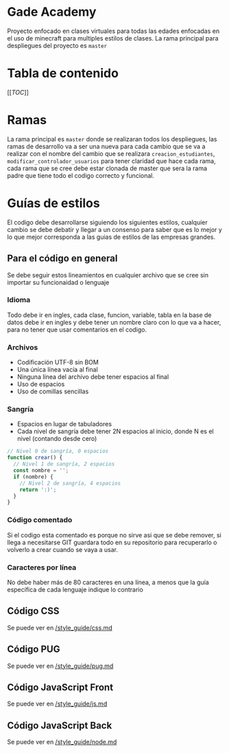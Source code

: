 # Gade Academy

Proyecto enfocado en clases virtuales para todas las edades enfocadas en el uso
de minecraft para multiples estilos de clases.
La rama principal para despliegues del proyecto es `master`

# Tabla de contenido

[[_TOC_]]

# Ramas

La rama principal es `master` donde se realizaran todos los despliegues, las
ramas de desarrollo va a ser una nueva para cada cambio que se va a realizar
con el nombre del cambio que se realizara `creacion_estudiantes`,
`modificar_controlador_usuarios` para tener claridad que hace cada rama,
cada rama que se cree debe estar clonada de master que sera la rama padre que
tiene todo el codigo correcto y funcional.

# Guías de estilos

El codigo debe desarrollarse siguiendo los siguientes estilos, cualquier cambio
se debe debatir y llegar a un consenso para saber que es lo mejor y lo que mejor
corresponda a las guias de estilos de las empresas grandes.

## Para el código en general

Se debe seguir estos lineamientos en cualquier archivo que se cree sin importar
su funcionaidad o lenguaje

### Idioma

Todo debe ir en ingles, cada clase, funcion, variable, tabla en la base de datos
debe ir en ingles y debe tener un nombre claro con lo que va a hacer, para no
tener que usar comentarios en el codigo.

### Archivos

- Codificación UTF-8 sin BOM
- Una única línea vacía al final
- Ninguna línea del archivo debe tener espacios al final
- Uso de espacios
- Uso de comillas sencillas

### Sangría

- Espacios en lugar de tabuladores
- Cada nivel de sangría debe tener 2N espacios al inicio, donde N es el nivel
(contando desde cero)

```javascript
// Nivel 0 de sangría, 0 espacios
function crear() {
  // Nivel 1 de sangría, 2 espacios
  const nombre = '';
  if (nombre) {
    // Nivel 2 de sangría, 4 espacios
    return ':)';
  }
}
```

### Código comentado

Si el codigo esta comentado es porque no sirve asi que se debe remover, si
llega a necesitarse GIT guardara todo en su repositorio para recuperarlo o
volverlo a crear cuando se vaya a usar.

### Caracteres por línea

No debe haber más de 80 caracteres en una línea, a menos que la guía
específica de cada lenguaje indique lo contrario

## Código CSS

Se puede ver en [/style_guide/css.md](/style_guide/css.md)

## Código PUG

Se puede ver en [/style_guide/pug.md](/style_guide/pug.md)

## Código JavaScript Front

Se puede ver en [/style_guide/js.md](/style_guide/js.md)

## Código JavaScript Back

Se puede ver en [/style_guide/node.md](/style_guide/node.md)
